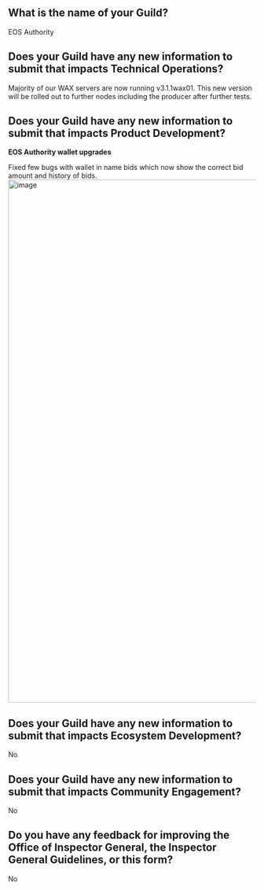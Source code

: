 ## What is the name of your Guild?

EOS Authority

## Does your Guild have any new information to submit that impacts Technical Operations?

Majority of our WAX servers are now running v3.1.1wax01. This new version will be rolled out to further nodes including the producer after further tests.

## Does your Guild have any new information to submit that impacts Product Development?

**EOS Authority wallet upgrades**

Fixed few bugs with wallet in name bids which now show the correct bid amount and history of bids.
<img width="1063" alt="image" src="https://user-images.githubusercontent.com/38717729/195841228-8939854d-63eb-494e-817a-d4c0755d24bf.png">

## Does your Guild have any new information to submit that impacts Ecosystem Development?

No

## Does your Guild have any new information to submit that impacts Community Engagement?

No

## Do you have any feedback for improving the Office of Inspector General, the Inspector General Guidelines, or this form?

No
